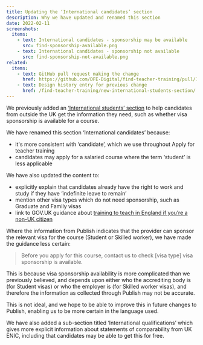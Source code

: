 ```yaml
---
title: Updating the ‘International candidates’ section
description: Why we have updated and renamed this section
date: 2022-02-11
screenshots:
  items:
    - text: International candidates - sponsorship may be available
      src: find-sponsorship-available.png
    - text: International candidates - sponsorship not available
      src: find-sponsorship-not-available.png
related:
  items:
    - text: GitHub pull request making the change
      href: https://github.com/DFE-Digital/find-teacher-training/pull/1138
    - text: Design history entry for previous change
      href: /find-teacher-training/new-international-students-section/
---
```


We previously added an [‘International students’ section](/find-teacher-training/new-international-students-section/) to help candidates from outside the UK get the information they need, such as whether visa sponsorship is available for a course.

We have renamed this section ‘International candidates’ because:

* it's more consistent with ‘candidate’, which we use throughout Apply for teacher training
* candidates may apply for a salaried course where the term ‘student’ is less applicable

We have also updated the content to:

* explicitly explain that candidates already have the right to work and study if they have ‘indefinite leave to remain’
* mention other visa types which do not need sponsorship, such as Graduate and Family visas
* link to GOV.UK guidance about [training to teach in England if you’re a non-UK citizen](https://www.gov.uk/government/publications/train-to-teach-in-england-non-uk-applicants/train-to-teach-in-england-if-youre-a-non-uk-citizen)


Where the information from Publish indicates that the provider can sponsor the relevant visa for the course (Student or Skilled worker), we have made the guidance less certain:

> Before you apply for this course, contact us to check [visa type] visa sponsorship is available.

This is because visa sponsorship availability is more complicated than we previously believed, and depends upon either who the accrediting body is (for Student visas) or who the employer is (for Skilled worker visas), and therefore the information as collected through Publish may not be accurate.

This is not ideal, and we hope to be able to improve this in future changes to Publish, enabling us to be more certain in the language used.

We have also added a sub-section titled ‘International qualifications’ which gives more explicit information about statements of comparability from UK ENIC, including that candidates may be able to get this for free.
